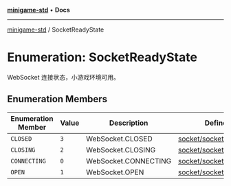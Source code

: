 [**minigame-std**](../README.md) • **Docs**

***

[minigame-std](../README.md) / SocketReadyState

# Enumeration: SocketReadyState

WebSocket 连接状态，小游戏环境可用。

## Enumeration Members

| Enumeration Member | Value | Description | Defined in |
| ------ | ------ | ------ | ------ |
| `CLOSED` | `3` | WebSocket.CLOSED | [socket/socket\_define.ts:22](https://github.com/JiangJie/minigame-std/blob/66ec277d862ca15172344b727bd1c648b6b39934/src/std/socket/socket_define.ts#L22) |
| `CLOSING` | `2` | WebSocket.CLOSING | [socket/socket\_define.ts:18](https://github.com/JiangJie/minigame-std/blob/66ec277d862ca15172344b727bd1c648b6b39934/src/std/socket/socket_define.ts#L18) |
| `CONNECTING` | `0` | WebSocket.CONNECTING | [socket/socket\_define.ts:10](https://github.com/JiangJie/minigame-std/blob/66ec277d862ca15172344b727bd1c648b6b39934/src/std/socket/socket_define.ts#L10) |
| `OPEN` | `1` | WebSocket.OPEN | [socket/socket\_define.ts:14](https://github.com/JiangJie/minigame-std/blob/66ec277d862ca15172344b727bd1c648b6b39934/src/std/socket/socket_define.ts#L14) |
